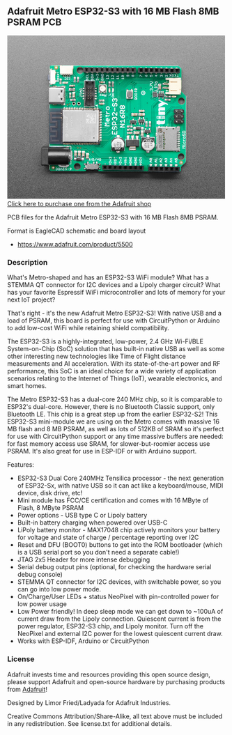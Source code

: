 ## Adafruit Metro ESP32-S3 with 16 MB Flash 8MB PSRAM PCB

<a href="http://www.adafruit.com/products/5500"><img src="assets/5500.jpg?raw=true" width="500px"><br/>
Click here to purchase one from the Adafruit shop</a>

PCB files for the Adafruit Metro ESP32-S3 with 16 MB Flash 8MB PSRAM. 

Format is EagleCAD schematic and board layout
* https://www.adafruit.com/product/5500

### Description

What's Metro-shaped and has an ESP32-S3 WiFi module? What has a STEMMA QT connector for I2C devices and a Lipoly charger circuit? What has your favorite Espressif WiFi microcontroller and lots of memory for your next IoT project?

That's right - it's the new Adafruit Metro ESP32-S3! With native USB and a load of PSRAM, this board is perfect for use with CircuitPython or Arduino to add low-cost WiFi while retaining shield compatibility.

The ESP32-S3 is a highly-integrated, low-power, 2.4 GHz Wi-Fi/BLE System-on-Chip (SoC) solution that has built-in native USB as well as some other interesting new technologies like Time of Flight distance measurements and AI acceleration. With its state-of-the-art power and RF performance, this SoC is an ideal choice for a wide variety of application scenarios relating to the Internet of Things (IoT), wearable electronics, and smart homes.

The Metro ESP32-S3 has a dual-core 240 MHz chip, so it is comparable to ESP32's dual-core. However, there is no Bluetooth Classic support, only Bluetooth LE. This chip is a great step up from the earlier ESP32-S2! This ESP32-S3 mini-module we are using on the Metro comes with massive 16 MB flash and 8 MB PSRAM, as well as lots of 512KB of SRAM so it's perfect for use with CircuitPython support or any time massive buffers are needed: for fast memory access use SRAM, for slower-but-roomier access use PSRAM. It's also great for use in ESP-IDF or with Arduino support.

Features:

* ESP32-S3 Dual Core 240MHz Tensilica processor - the next generation of ESP32-Sx, with native USB so it can act like a keyboard/mouse, MIDI device, disk drive, etc!
* Mini module has FCC/CE certification and comes with 16 MByte of Flash, 8 MByte PSRAM
* Power options - USB type C or Lipoly battery
* Built-in battery charging when powered over USB-C
* LiPoly battery monitor - MAX17048 chip actively monitors your battery for voltage and state of charge / percentage reporting over I2C
* Reset and DFU (BOOT0) buttons to get into the ROM bootloader (which is a USB serial port so you don't need a separate cable!)
* JTAG 2x5 Header for more intense debugging
* Serial debug output pins (optional, for checking the hardware serial debug console)
* STEMMA QT connector for I2C devices, with switchable power, so you can go into low power mode.
* On/Charge/User LEDs + status NeoPixel with pin-controlled power for low power usage
* Low Power friendly! In deep sleep mode we can get down to ~100uA of current draw from the Lipoly connection. Quiescent current is from the power regulator, ESP32-S3 chip, and Lipoly monitor. Turn off the NeoPixel and external I2C power for the lowest quiescent current draw.
* Works with ESP-IDF, Arduino or CircuitPython 

### License

Adafruit invests time and resources providing this open source design, please support Adafruit and open-source hardware by purchasing products from [Adafruit](https://www.adafruit.com)!

Designed by Limor Fried/Ladyada for Adafruit Industries.

Creative Commons Attribution/Share-Alike, all text above must be included in any redistribution. 
See license.txt for additional details.
